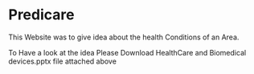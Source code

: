 # Predicare
This Website was to give idea about the health Conditions of an Area. 

To Have a look at the idea 
Please Download HealthCare and Biomedical devices.pptx file attached above 
